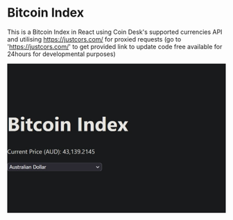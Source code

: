 # Bitcoin Index

This is a Bitcoin Index in React using Coin Desk's supported currencies API and utilising https://justcors.com/ for proxied requests (go to 'https://justcors.com/' to get provided link to update code free available for 24hours for developmental purposes)

![Bitcoin Index](imgs/bitcoin_index.jpg)